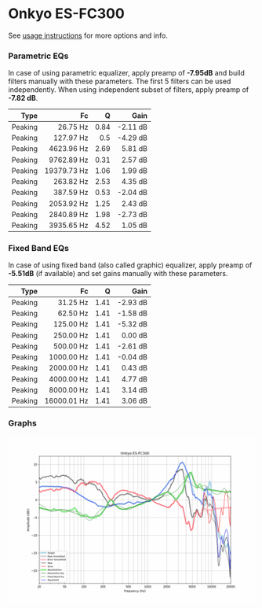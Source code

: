 # Onkyo ES-FC300
See [usage instructions](https://github.com/jaakkopasanen/AutoEq#usage) for more options and info.

### Parametric EQs
In case of using parametric equalizer, apply preamp of **-7.95dB** and build filters manually
with these parameters. The first 5 filters can be used independently.
When using independent subset of filters, apply preamp of **-7.82 dB**.

| Type    | Fc          |    Q | Gain     |
|--------:|------------:|-----:|---------:|
| Peaking | 26.75 Hz    | 0.84 | -2.11 dB |
| Peaking | 127.97 Hz   | 0.5  | -4.29 dB |
| Peaking | 4623.96 Hz  | 2.69 | 5.81 dB  |
| Peaking | 9762.89 Hz  | 0.31 | 2.57 dB  |
| Peaking | 19379.73 Hz | 1.06 | 1.99 dB  |
| Peaking | 263.82 Hz   | 2.53 | 4.35 dB  |
| Peaking | 387.59 Hz   | 0.53 | -2.04 dB |
| Peaking | 2053.92 Hz  | 1.25 | 2.43 dB  |
| Peaking | 2840.89 Hz  | 1.98 | -2.73 dB |
| Peaking | 3935.65 Hz  | 4.52 | 1.05 dB  |

### Fixed Band EQs
In case of using fixed band (also called graphic) equalizer, apply preamp of **-5.51dB**
(if available) and set gains manually with these parameters.

| Type    | Fc          |    Q | Gain     |
|--------:|------------:|-----:|---------:|
| Peaking | 31.25 Hz    | 1.41 | -2.93 dB |
| Peaking | 62.50 Hz    | 1.41 | -1.58 dB |
| Peaking | 125.00 Hz   | 1.41 | -5.32 dB |
| Peaking | 250.00 Hz   | 1.41 | 0.00 dB  |
| Peaking | 500.00 Hz   | 1.41 | -2.61 dB |
| Peaking | 1000.00 Hz  | 1.41 | -0.04 dB |
| Peaking | 2000.00 Hz  | 1.41 | 0.43 dB  |
| Peaking | 4000.00 Hz  | 1.41 | 4.77 dB  |
| Peaking | 8000.00 Hz  | 1.41 | 3.14 dB  |
| Peaking | 16000.01 Hz | 1.41 | 3.06 dB  |

### Graphs
![](./Onkyo%20ES-FC300.png)